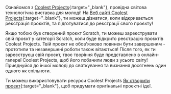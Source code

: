 Ознайомся з [Coolest Projects](https://coolestprojects.org/){:target="_blank"}, провідна світова технологічна виставка для молоді! На [Веб сайті Coolest Projects](https://coolestprojects.org/){:target="_blank"}, ти можеш дізнатися, коли відкривається реєстрація проєктів, та підготуватися до реєстрації свого проєкту!

Якщо тобою був створений проєкт Scratch, ти можеш зареєструвати свій проєкт у категорії Scratch, коли буде відкрито реєстрацію проєктів Coolest Projects. Твій проєкт не обов'язково повинен бути завершеним - прототипи та незавершені роботи також вітаються! Після того, як ти зареєструєш свій проєкт, твоє творіння буде представлено в онлайн-галереї Coolest Projects, щоб його побачили люди з усього світу! Приєднуйся до іншої молоді до святкування та визнання досягнень один одного як спільноти.

Ти можеш використовувати ресурси Coolest Projects [Як створити проєкт](https://coolestprojects.org/2020/03/31/how-to-make-a-project-workbook-and-additional-resources/){:target="_blank"}, щоб придумати оригінальні проєктні ідеї.
